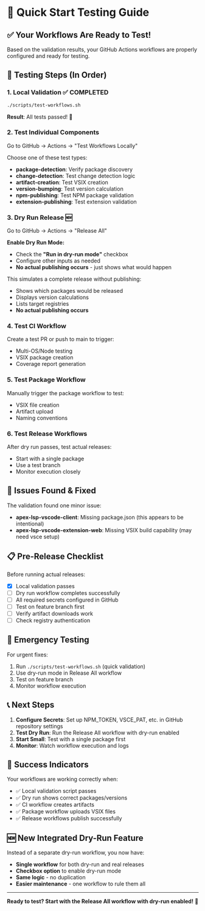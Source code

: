 # 🚀 Quick Start Testing Guide

## ✅ Your Workflows Are Ready to Test!

Based on the validation results, your GitHub Actions workflows are properly configured and ready for testing.

## 🧪 Testing Steps (In Order)

### 1. **Local Validation** ✅ COMPLETED

```bash
./scripts/test-workflows.sh
```

**Result**: All tests passed! 🎉

### 2. **Test Individual Components**

Go to GitHub → Actions → "Test Workflows Locally"

Choose one of these test types:

- **package-detection**: Verify package discovery
- **change-detection**: Test change detection logic
- **artifact-creation**: Test VSIX creation
- **version-bumping**: Test version calculation
- **npm-publishing**: Test NPM package validation
- **extension-publishing**: Test extension validation

### 3. **Dry Run Release** 🆕

Go to GitHub → Actions → "Release All"

**Enable Dry Run Mode:**

- Check the **"Run in dry-run mode"** checkbox
- Configure other inputs as needed
- **No actual publishing occurs** - just shows what would happen

This simulates a complete release without publishing:

- Shows which packages would be released
- Displays version calculations
- Lists target registries
- **No actual publishing occurs**

### 4. **Test CI Workflow**

Create a test PR or push to main to trigger:

- Multi-OS/Node testing
- VSIX package creation
- Coverage report generation

### 5. **Test Package Workflow**

Manually trigger the package workflow to test:

- VSIX file creation
- Artifact upload
- Naming conventions

### 6. **Test Release Workflows**

After dry run passes, test actual releases:

- Start with a single package
- Use a test branch
- Monitor execution closely

## 🔧 Issues Found & Fixed

The validation found one minor issue:

- **apex-lsp-vscode-client**: Missing package.json (this appears to be intentional)
- **apex-lsp-vscode-extension-web**: Missing VSIX build capability (may need vsce setup)

## 📋 Pre-Release Checklist

Before running actual releases:

- [x] Local validation passes
- [ ] Dry run workflow completes successfully
- [ ] All required secrets configured in GitHub
- [ ] Test on feature branch first
- [ ] Verify artifact downloads work
- [ ] Check registry authentication

## 🚨 Emergency Testing

For urgent fixes:

1. Run `./scripts/test-workflows.sh` (quick validation)
2. Use dry-run mode in Release All workflow
3. Test on feature branch
4. Monitor workflow execution

## 📞 Next Steps

1. **Configure Secrets**: Set up NPM_TOKEN, VSCE_PAT, etc. in GitHub repository settings
2. **Test Dry Run**: Run the Release All workflow with dry-run enabled
3. **Start Small**: Test with a single package first
4. **Monitor**: Watch workflow execution and logs

## 🎯 Success Indicators

Your workflows are working correctly when:

- ✅ Local validation script passes
- ✅ Dry run shows correct packages/versions
- ✅ CI workflow creates artifacts
- ✅ Package workflow uploads VSIX files
- ✅ Release workflows publish successfully

## 🆕 **New Integrated Dry-Run Feature**

Instead of a separate dry-run workflow, you now have:

- **Single workflow** for both dry-run and real releases
- **Checkbox option** to enable dry-run mode
- **Same logic** - no duplication
- **Easier maintenance** - one workflow to rule them all

---

**Ready to test? Start with the Release All workflow with dry-run enabled!** 🚀
